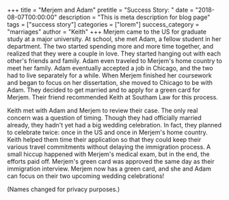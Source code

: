 +++
title = "Merjem and Adam"
pretitle = "Success Story: "
date = "2018-08-07T00:00:00"
description = "This is meta description for blog page"
tags = ["success story"]
categories = ["lorem"]
success_category = "marriages"
author = "Keith"
+++
Merjem came to the US for graduate study at a major university. At school, she met Adam, a fellow student in her department. The two started spending more and more time together, and realized that they were a couple in love. They started hanging out with each other's friends and family. Adam even traveled to Merjem's home country to meet her family. Adam eventually accepted a job in Chicago, and the two had to live separately for a while. When Merjem finished her coursework and began to focus on her dissertation, she moved to Chicago to be with Adam. They decided to get married and to apply for a green card for Merjem. Their friend recommended Keith at Southam Law for this process.

Keith met with Adam and Merjem to review their case. The only real concern was a question of timing. Though they had officially married already, they hadn't yet had a big wedding celebration. In fact, they planned to celebrate twice: once in the US and once in Merjem's home country. Keith helped them time their application so that they could keep their various travel commitments without delaying the immigration process. A small hiccup happened with Merjem's medical exam, but in the end, the efforts paid off. Merjem's green card was approved the same day as their immigration interview. Merjem now has a green card, and she and Adam can focus on their two upcoming wedding celebrations!

(Names changed for privacy purposes.)
